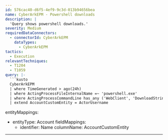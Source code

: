 ```yaml
---
id: 576cac40-d6f5-4ef9-9c3d-013b94656bea
name: CyberArkEPM - Powershell downloads
description: |
  'Query shows powershell downloads.'
severity: Medium
requiredDataConnectors:
  - connectorId: CyberArkEPM
    dataTypes:
      - CyberArkEPM
tactics:
  - Execution
relevantTechniques:
  - T1204
  - T1059
query: |-
  ```kusto
  CyberArkEPM
  | where TimeGenerated > ago(24h)
  | where ActingProcessFileInternalName =~ 'powershell.exe'
  | where ActingProcessCommandLine has_any ('WebClient', 'DownloadString', 'DownloadFile')
  | extend AccountCustomEntity = ActorUsername
  ```
entityMappings:
  - entityType: Account
    fieldMappings:
      - identifier: Name
        columnName: AccountCustomEntity
---
```


